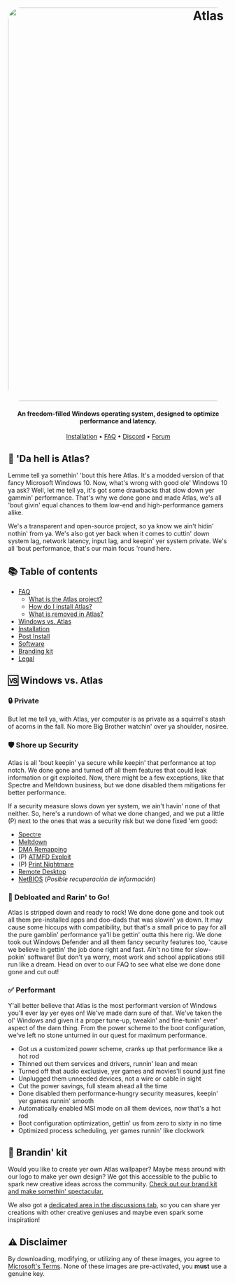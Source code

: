 <h1 align="center">
  <a href="http://atlasos.net"><img src="https://i.imgur.com/xV08gIt.png" alt="Atlas" width="900" style="border-radius: 30px"></a>
</h1>

<h4 align="center">An freedom-filled Windows operating system, designed to optimize performance and latency.</h4>

<p align="center">
  <a href="https://github.com/Atlas-OS/Atlas/wiki/2.-Installing">Installation</a>
  •
  <a href="https://github.com/Atlas-OS/Atlas/wiki/1.-FAQ#contents">FAQ</a>
  •
  <a href="https://discord.com/servers/atlas-795710270000332800" target="_blank">Discord</a>
  •
  <a href="https://forum.atlasos.net">Forum</a>
</p>

## 🤔 'Da hell is Atlas?

Lemme tell ya somethin' 'bout this here Atlas. It's a modded version of that fancy Microsoft Windows 10. Now, what's wrong with good ole' Windows 10 ya ask? Well, let me tell ya, it's got some drawbacks that slow down yer gammin' performance. That's why we done gone and made Atlas, we's all 'bout givin' equal chances to them low-end and high-performance gamers alike.

We's a transparent and open-source project, so ya know we ain't hidin' nothin' from ya. We's also got yer back when it comes to cuttin' down system lag, network latency, input lag, and keepin' yer system private. We's all 'bout performance, that's our main focus 'round here.

## 📚 **Table of contents**

- [FAQ](https://github.com/Atlas-OS/Atlas/wiki/1.-FAQ)
  - [What is the Atlas project?](https://github.com/Atlas-OS/Atlas/wiki/1.-FAQ#11-what-is-the-atlas-project)
  - [How do I install Atlas?](https://github.com/Atlas-OS/Atlas/wiki/1.-FAQ#12-how-do-i-install-atlas-os)
  - [What is removed in Atlas?](https://github.com/Atlas-OS/Atlas/wiki/1.-FAQ#13-whats-removed-in-atlas-os)
- <a href="#windows-vs-atlas">Windows vs. Atlas</a>
- [Installation](https://github.com/Atlas-OS/Atlas/wiki/2.-Installing)
- [Post Install](https://github.com/Atlas-OS/Atlas/wiki/3.-Post-Install)
- [Software](https://github.com/Atlas-OS/Atlas/wiki/4.-Software)
- [Branding kit](https://raw.githubusercontent.com/Atlas-OS/Atlas/main/img/brand-kit.zip)
- [Legal](https://github.com/Atlas-OS/Atlas/wiki/Legal)

## 🆚 **Windows vs. Atlas**

### 🔒 Private
But let me tell ya, with Atlas, yer computer is as private as a squirrel's stash of acorns in the fall. No more Big Brother watchin' over ya shoulder, nosiree.

### 🛡️ Shore up Security
Atlas is all 'bout keepin' ya secure while keepin' that performance at top notch. We done gone and turned off all them features that could leak information or git exploited. Now, there might be a few exceptions, like that Spectre and Meltdown business, but we done disabled them mitigations fer better performance. 

If a security measure slows down yer system, we ain't havin' none of that neither. 
So, here's a rundown of what we done changed, and we put a little (P) next to the ones that was a security risk but we done fixed 'em good:

- [Spectre](https://spectreattack.com/spectre.pdf)
- [Meltdown](https://meltdownattack.com/meltdown.pdf)
- [DMA Remapping](https://docs.microsoft.com/en-us/windows/security/information-protection/kernel-dma-protection-for-thunderbolt)
- (P) [ATMFD Exploit](https://msrc.microsoft.com/update-guide/en-US/vulnerability/CVE-2020-1020)
- (P) [Print Nightmare](https://us-cert.cisa.gov/ncas/current-activity/2021/06/30/printnightmare-critical-windows-print-spooler-vulnerability)
- [Remote Desktop](https://cve.mitre.org/cgi-bin/cvekey.cgi?keyword=Windows+Remote+Desktop)
- [NetBIOS](https://en.wikipedia.org/wiki/NetBIOS) (*Posible recuperación de información*)

### 🚀 Debloated and Rarin' to Go!

Atlas is stripped down and ready to rock! We done done gone and took out all them pre-installed apps and doo-dads that was slowin' ya down. It may cause some hiccups with compatibility, but that's a small price to pay for all the pure gamblin' performance ya'll be gettin' outta this here rig. We done took out Windows Defender and all them fancy security features too, 'cause we believe in gettin' the job done right and fast. Ain't no time for slow-pokin' software! But don't ya worry, most work and school applications still run like a dream. Head on over to our FAQ to see what else we done done gone and cut out!

### ✅ Performant

Y'all better believe that Atlas is the most performant version of Windows you'll ever lay yer eyes on! We've made darn sure of that. We've taken the ol' Windows and given it a proper tune-up, tweakin' and fine-tunin' ever' aspect of the darn thing. From the power scheme to the boot configuration, we've left no stone unturned in our quest for maximum performance.

- Got us a customized power scheme, cranks up that performance like a hot rod
- Thinned out them services and drivers, runnin' lean and mean
- Turned off that audio exclusive, yer games and movies'll sound just fine
- Unplugged them unneeded devices, not a wire or cable in sight
- Cut the power savings, full steam ahead all the time
- Done disabled them performance-hungry security measures, keepin' yer games runnin' smooth
- Automatically enabled MSI mode on all them devices, now that's a hot rod
- Boot configuration optimization, gettin' us from zero to sixty in no time
- Optimized process scheduling, yer games runnin' like clockwork

## 🎨 Brandin' kit

Would you like to create yer own Atlas wallpaper? Maybe mess around with our logo to make yer own design? We got this accessible to the public to spark new creative ideas across the community. [Check out our brand kit and make somethin' spectacular.](https://github.com/Atlas-OS/Atlas/blob/main/img/brand-kit.zip?raw=true)

We also got a [dedicated area in the discussions tab](https://github.com/Atlas-OS/Atlas/discussions/categories/community-artwork), so you can share yer creations with other creative geniuses and maybe even spark some inspiration!

## ⚠️ Disclaimer

By downloading, modifying, or utilizing any of these images, you agree to [Microsoft's Terms](https://www.microsoft.com/en-us/Useterms/Retail/Windows/10/UseTerms_Retail_Windows_10_English.htm). None of these images are pre-activated, you **must** use a genuine key.

